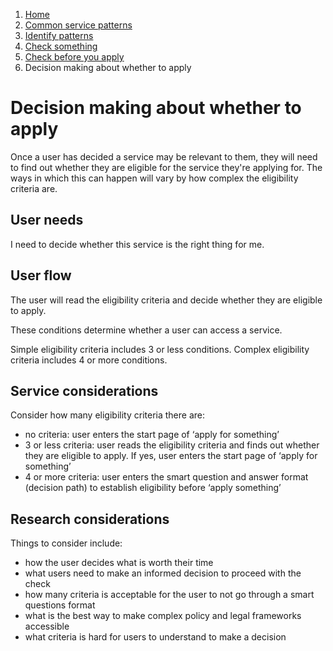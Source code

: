 1.  [Home](/)
2.	[Common service patterns](/common-service-patterns/overview)
3.  [Identify patterns](/common-service-patterns/identify-patterns)
4.  [Check something](/common-service-patterns/service-patterns/check-something/overview)
5.  [Check before you apply](/common-service-patterns/service-patterns/check-something/check-before-you-apply/overview)
6.  Decision making about whether to apply

# Decision making about whether to apply

Once a user has decided a service may be relevant to them, they will need to find out whether they are eligible for the service they're applying for. The ways in which this can happen will vary by how complex the eligibility criteria are.

## User needs

I need to decide whether this service is the right thing for me.

## User flow

The user will read the eligibility criteria and decide whether they are eligible to apply. 

These conditions determine whether a user can access a service.

Simple eligibility criteria includes 3 or less conditions.  Complex eligibility criteria includes 4 or more conditions. 

## Service considerations

Consider how many eligibility criteria there are:

* no criteria: user enters the start page of ‘apply for something’
* 3 or less criteria: user reads the eligibility criteria and finds out whether they are eligible to apply. If yes, user enters the start page of ‘apply for something’
* 4 or more criteria: user enters the smart question and answer format (decision path) to establish eligibility before ‘apply something’

## Research considerations

Things to consider include:

* how the user decides what is worth their time
* what users need to make an informed decision to proceed with the check
* how many criteria is acceptable for the user to not go through a smart questions format
* what is the best way to make complex policy and legal frameworks accessible
* what criteria is hard for users to understand to make a decision
